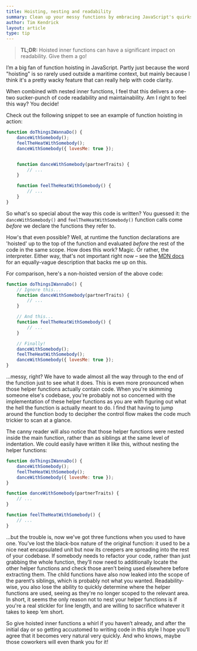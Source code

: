 ```yaml
---
title: Hoisting, nesting and readability
summary: Clean up your messy functions by embracing JavaScript's quirks
author: Tim Kendrick
layout: article
type: tip
---
```


> **TL;DR:** Hoisted inner functions can have a significant impact on readability. Give them a go!

I’m a big fan of function hoisting in JavaScript. Partly just because the word "hoisting" is so rarely used outside a maritime context, but mainly because I think it's a pretty wacky feature that can really help with code clarity.

When combined with nested inner functions, I feel that this delivers a one-two sucker-punch of code readability and maintainability. Am I right to feel this way? You decide!

Check out the following snippet to see an example of function hoisting in action:

```javascript
function doThingsIWannaDo() {
	danceWithSomebody();
	feelTheHeatWithSomebody();
	danceWithSomebody({ lovesMe: true });


	function danceWithSomebody(partnerTraits) {
		// ...
	}

	function feelTheHeatWithSomebody() {
		// ...
	}
}
```

So what's so special about the way this code is written? You guessed it: the `danceWithSomebody()` and `feelTheHeatWithSomebody()` function calls come *before* we declare the functions they refer to.

How's that even possible? Well, at runtime the function declarations are 'hoisted' up to the top of the function and evaluated *before* the rest of the code in the same scope. How does this work? Magic. Or rather, the interpreter. Either way, that's not important right now – see the [MDN docs](https://developer.mozilla.org/en/docs/Web/JavaScript/Reference/Statements/function#Function_declaration_hoisting) for an equally-vague description that backs me up on this.

For comparison, here's a non-hoisted version of the above code:

```javascript
function doThingsIWannaDo() {
	// Ignore this...
	function danceWithSomebody(partnerTraits) {
		// ...
	}

	// And this...
	function feelTheHeatWithSomebody() {
		// ...
	}

	// Finally!
	danceWithSomebody();
	feelTheHeatWithSomebody();
	danceWithSomebody({ lovesMe: true });
}
```

...messy, right? We have to wade almost all the way through to the end of the function just to see what it does. This is even more pronounced when those helper functions actually contain code. When you're skimming someone else's codebase, you're probably not so concerned with the implementation of these helper functions as you are with figuring out what the hell the function is actually meant to do. I find that having to jump around the function body to decipher the control flow makes the code much trickier to scan at a glance.

The canny reader will also notice that those helper functions were nested inside the main function, rather than as siblings at the same level of indentation. We could easily have written it like this, without nesting the helper functions:

```javascript
function doThingsIWannaDo() {
	danceWithSomebody();
	feelTheHeatWithSomebody();
	danceWithSomebody({ lovesMe: true });
}

function danceWithSomebody(partnerTraits) {
	// ...
}

function feelTheHeatWithSomebody() {
	// ...
}
```

...but the trouble is, now we've got three functions when you used to have one. You’ve lost the black-box nature of the original function: it used to be a nice neat encapsulated unit but now its creepers are spreading into the rest of your codebase. If somebody needs to refactor your code, rather than just grabbing the whole function, they’ll now need to additionally locate the other helper functions and check those aren’t being used elsewhere before extracting them. The child functions have also now leaked into the scope of the parent’s siblings, which is probably not what you wanted. Readability-wise, you also lose the ability to quickly determine where the helper functions are used, seeing as they're no longer scoped to the relevant area. In short, it seems the only reason not to nest your helper functions is if you're a real stickler for line length, and are willing to sacrifice whatever it takes to keep ’em short.

So give hoisted inner functions a whirl if you haven’t already, and after the initial day or so getting accustomed to writing code in this style I hope you’ll agree that it becomes very natural very quickly. And who knows, maybe those coworkers will even thank you for it!
